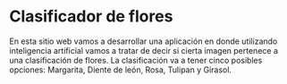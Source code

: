 # Clasificador de flores

En esta sitio web vamos a desarrollar una aplicación en donde utilizando inteligencia artificial vamos a tratar de decir si cierta imagen pertenece a una clasificación de flores. La clasificación va a tener cinco posibles opciones: Margarita, Diente de león, Rosa, Tulipan y Girasol.
